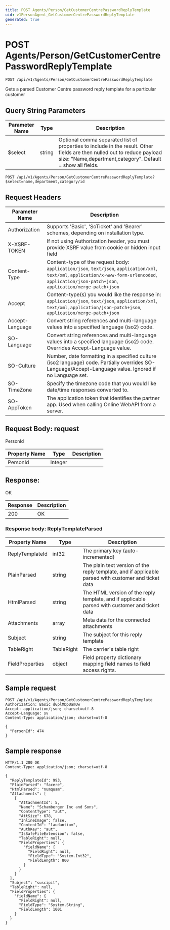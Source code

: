 ```yaml
---
title: POST Agents/Person/GetCustomerCentrePasswordReplyTemplate
uid: v1PersonAgent_GetCustomerCentrePasswordReplyTemplate
generated: true
---
```


# POST Agents/Person/GetCustomerCentrePasswordReplyTemplate

```http
POST /api/v1/Agents/Person/GetCustomerCentrePasswordReplyTemplate
```

Gets a parsed Customer Centre password reply template for a particular customer







## Query String Parameters

| Parameter Name | Type |  Description |
|----------------|------|--------------|
| $select | string |  Optional comma separated list of properties to include in the result. Other fields are then nulled out to reduce payload size: "Name,department,category". Default = show all fields. |

```http
POST /api/v1/Agents/Person/GetCustomerCentrePasswordReplyTemplate?$select=name,department,category/id
```


## Request Headers

| Parameter Name | Description |
|----------------|-------------|
| Authorization  | Supports 'Basic', 'SoTicket' and 'Bearer' schemes, depending on installation type. |
| X-XSRF-TOKEN   | If not using Authorization header, you must provide XSRF value from cookie or hidden input field |
| Content-Type | Content-type of the request body: `application/json`, `text/json`, `application/xml`, `text/xml`, `application/x-www-form-urlencoded`, `application/json-patch+json`, `application/merge-patch+json` |
| Accept         | Content-type(s) you would like the response in: `application/json`, `text/json`, `application/xml`, `text/xml`, `application/json-patch+json`, `application/merge-patch+json` |
| Accept-Language | Convert string references and multi-language values into a specified language (iso2) code. |
| SO-Language | Convert string references and multi-language values into a specified language (iso2) code. Overrides Accept-Language value. |
| SO-Culture | Number, date formatting in a specified culture (iso2 language) code. Partially overrides SO-Language/Accept-Language value. Ignored if no Language set. |
| SO-TimeZone | Specify the timezone code that you would like date/time responses converted to. |
| SO-AppToken | The application token that identifies the partner app. Used when calling Online WebAPI from a server. |

## Request Body: request 

PersonId 

| Property Name | Type |  Description |
|----------------|------|--------------|
| PersonId | Integer |  |

## Response:

OK

| Response | Description |
|----------------|-------------|
| 200 | OK |

### Response body: ReplyTemplateParsed

| Property Name | Type |  Description |
|----------------|------|--------------|
| ReplyTemplateId | int32 | The primary key (auto-incremented) |
| PlainParsed | string | The plain text version of the reply template, and if applicable parsed with customer and ticket data |
| HtmlParsed | string | The HTML version of the reply template, and if applicable parsed with customer and ticket data |
| Attachments | array | Meta data for the connected attachments |
| Subject | string | The subject for this reply template |
| TableRight | TableRight | The carrier's table right |
| FieldProperties | object | Field property dictionary mapping field names to field access rights. |

## Sample request

```http!
POST /api/v1/Agents/Person/GetCustomerCentrePasswordReplyTemplate
Authorization: Basic dGplMDpUamUw
Accept: application/json; charset=utf-8
Accept-Language: sv
Content-Type: application/json; charset=utf-8

{
  "PersonId": 474
}
```

## Sample response

```http_
HTTP/1.1 200 OK
Content-Type: application/json; charset=utf-8

{
  "ReplyTemplateId": 993,
  "PlainParsed": "facere",
  "HtmlParsed": "numquam",
  "Attachments": [
    {
      "AttachmentId": 5,
      "Name": "Schamberger Inc and Sons",
      "ContentType": "aut",
      "AttSize": 678,
      "InlineImage": false,
      "ContentId": "laudantium",
      "AuthKey": "aut",
      "IsSafeFileExtension": false,
      "TableRight": null,
      "FieldProperties": {
        "fieldName": {
          "FieldRight": null,
          "FieldType": "System.Int32",
          "FieldLength": 800
        }
      }
    }
  ],
  "Subject": "suscipit",
  "TableRight": null,
  "FieldProperties": {
    "fieldName": {
      "FieldRight": null,
      "FieldType": "System.String",
      "FieldLength": 1001
    }
  }
}
```